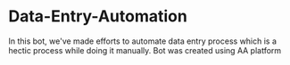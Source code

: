 # Data-Entry-Automation
In this bot, we've made efforts to automate data entry process which is a hectic process while doing it manually. 
Bot was created using AA platform
